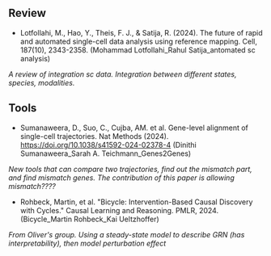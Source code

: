 ## Review
* Lotfollahi, M., Hao, Y., Theis, F. J., & Satija, R. (2024). The future of rapid and automated single-cell data analysis using reference mapping. Cell, 187(10), 2343-2358. (Mohammad Lotfollahi_Rahul Satija_antomated sc analysis)

*A review of integration sc data. Integration between different states, species, modalities.*

## Tools
* Sumanaweera, D., Suo, C., Cujba, AM. et al. Gene-level alignment of single-cell trajectories. Nat Methods (2024). https://doi.org/10.1038/s41592-024-02378-4 (Dinithi Sumanaweera_Sarah A. Teichmann_Genes2Genes)

*New tools that can compare two trajectories, find out the mismatch part, and find mismatch genes. The contribution of this paper is allowing mismatch????*

* Rohbeck, Martin, et al. "Bicycle: Intervention-Based Causal Discovery with Cycles." Causal Learning and Reasoning. PMLR, 2024. (Bicycle_Martin Rohbeck_Kai Ueltzhoffer)

*From Oliver's group. Using a steady-state model to describe GRN (has interpretability), then model perturbation effect* 
